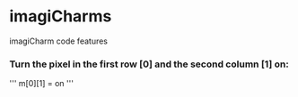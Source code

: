 # imagiCharms

imagiCharm code features

### Turn the pixel in the first row [0] and the second column [1] on: 
'''
m[0][1] = on
'''

